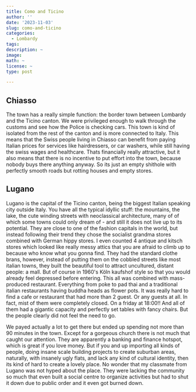 ```yaml
---
title: Como and Ticino
author: ''
date: '2023-11-03'
slug: como-and-ticino
categories:
  - Lombardy
tags:
description: ~
image: 
math: ~
license: ~
type: post

---
```



## Chiasso

The town has a really simple function: the border town between Lombardy and the Ticino canton. We were privileged enough to walk through the customs and see how the Police is checking cars. This town is kind of isolated from the rest of the canton and is more connected to Italy. This means that the Swiss people living in Chiasso can benefit from paying Italian prices for services like hairdressers, or car washers, while still having the swiss wages and healthcare. Thats financially really attractive, but it also means that there is no incentive to put effort into the town, because nobody buys there anything anyway. So its just an empty shithole with perfectly smooth roads but rotting houses and empty stores.


## Lugano

Lugano is the capital of the Ticino canton, being the biggest Italian speaking city outside Italy. You have all the typical idyllic stuff: the mountains, the lake, the cute winding streets with neoclassical architecture, many of of which some towns could only dream of - and still it does not live up to its potential. They are close to one of the fashion capitals in the world, but instead following their trend they chose the socialist grandma stores combined with German hippy stores. I even counted 4 antique and kitsch stores which looked like really messy attics that you are afraid to climb up to because who know what you gonna find. They had the standard clothe brans, however, instead of putting them on the cobbled streets like most italian towns, they built the beautiful tool to attract uncultured, distant people: a mall. But of course in 1960's Köln kaufshof style so that you would already feel depressed before entering. This all was combined with mass-produced restaurant. Everything from poke to pad thai and a traditional italian restaurants having buddha heads as flower pots. It was really hard to find a cafe or restaurant that had more than 2 guest. Or any guests at all. In fact, mist of them were completely closed. On a friday at 18:00!! And all of them had a gigantic capacity and perfectly set tables with fancy chairs. But the people clearly did not feel the need to go.


We payed actually a lot to get there but ended up spending not more than 90 minutes in the town. Except for a gorgeous church there is not much that caught our attention. They are apparently a banking and finance hotspot, which is great if you love money. But if you and up importing all kinds of people, doing insane scale building projects to create suburban areas, naturally, with insanely ugly flats, and lack any kind of cultural identity, then its kind of hard to create a lovely place. No wonder that my classmate from Lugano was not hyped about the place. They were lacking the community so much that even built a social centre to organize activities but had to shut it down due to public order and it even got burned down.


